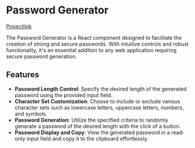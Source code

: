 # Password Generator

[Projectlink](https://password-generator-react-five.vercel.app/)

The Password Generator is a React component designed to facilitate the creation of strong and secure passwords. With intuitive controls and robust functionality, it's an essential addition to any web application requiring secure password generation.

## Features

- **Password Length Control**: Specify the desired length of the generated password using the provided input field.
- **Character Set Customization**: Choose to include or exclude various character sets such as lowercase letters, uppercase letters, numbers, and symbols.
- **Password Generation**: Utilize the specified criteria to randomly generate a password of the desired length with the click of a button.
- **Password Display and Copy**: View the generated password in a read-only input field and copy it to the clipboard effortlessly.

